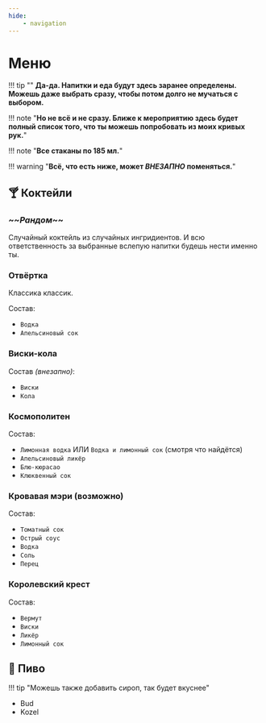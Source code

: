 ```yaml
---
hide: 
    - navigation
---
```


# Меню

!!! tip ""
    **Да-да. Напитки и еда будут здесь заранее определены. Можешь даже выбрать сразу, чтобы потом долго не мучаться с выбором.**

!!! note "**Но не всё и не сразу. Ближе к мероприятию здесь будет полный список того, что ты можешь попробовать из моих кривых рук.**"

!!! note "**Все стаканы по 185 мл.**"

!!! warning "**Всё, что есть ниже, может _ВНЕЗАПНО_ поменяться.**"

## 🍸 Коктейли

### \~\~**_Рандом_**~~

Случайный коктейль из случайных ингридиентов. И всю ответственность за выбранные вслепую напитки будешь нести именно ты.

### Отвёртка

Классика классик.

Состав:

- `Водка`
- `Апельсиновый сок`

### Виски-кола

Состав *(внезапно)*:

- `Виски`
- `Кола`

### Космополитен

Состав:

- `Лимонная водка` ИЛИ `Водка и лимонный сок` (смотря что найдётся)
- `Апельсиновый ликёр`
- `Блю-кюрасао`
- `Клюквенный сок`

### Кровавая мэри (возможно)

Состав:

- `Томатный сок`
- `Острый соус`
- `Водка`
- `Соль`
- `Перец`

### Королевский крест

Состав:

- `Вермут`
- `Виски`
- `Ликёр`
- `Лимонный сок`

## 🍺 Пиво

!!! tip "Можешь также добавить сироп, так будет вкуснее"

- Bud
- Kozel

